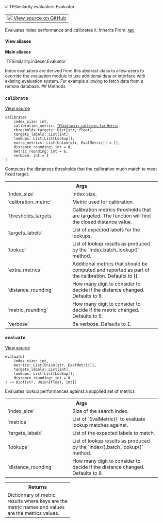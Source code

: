 
<div itemscope itemtype="http://developers.google.com/ReferenceObject">
<meta itemprop="name" content="TFSimilarity.evaluators.Evaluator" />
<meta itemprop="path" content="Stable" />
<meta itemprop="property" content="calibrate"/>
<meta itemprop="property" content="evaluate"/>
</div>
# TFSimilarity.evaluators.Evaluator
<!-- Insert buttons and diff -->
<table class="tfo-notebook-buttons tfo-api nocontent" align="left">
<td>
  <a target="_blank" href="https://github.com/tensorflow/similarity/blob/main/tensorflow_similarity/evaluators/evaluator.py#L7-L81">
    <img src="https://www.tensorflow.org/images/GitHub-Mark-32px.png" />
    View source on GitHub
  </a>
</td>
</table>

Evaluates index performance and calibrates it.
Inherits From: [`ABC`](../../TFSimilarity/distances/ABC.md)
<section class="expandable">
  <h4 class="showalways">View aliases</h4>
  <p>
<b>Main aliases</b>
<p>`TFSimilarity.indexer.Evaluator`</p>
</p>
</section>
<!-- Placeholder for "Used in" -->
Index evaluators are derived from this abstract class to allow users to
override the evaluation module to use additional data or interface
with existing evaluation system. For example allowing to fetch data from
a remote database.
## Methods
<h3 id="calibrate"><code>calibrate</code></h3>
<a target="_blank" href="https://github.com/tensorflow/similarity/blob/main/tensorflow_similarity/evaluators/evaluator.py#L44-L81">View source</a>
<pre class="devsite-click-to-copy prettyprint lang-py tfo-signature-link">
<code>calibrate(
    index_size: int,
    calibration_metric: <a href="../../TFSimilarity/callbacks/EvalMetric.md"><code>TFSimilarity.callbacks.EvalMetric</code></a>,
    thresholds_targets: Dict[str, float],
    targets_labels: List[int],
    lookups: List[List[Lookup]],
    extra_metrics: List[Union[str, EvalMetric]] = [],
    distance_rounding: int = 8,
    metric_rounding: int = 6,
    verbose: int = 1
)
</code></pre>
Computes the distances thresholds that the calibration much match to
meet fixed target.
<!-- Tabular view -->
 <table class="responsive fixed orange">
<colgroup><col width="214px"><col></colgroup>
<tr><th colspan="2">Args</th></tr>
<tr>
<td>
`index_size`
</td>
<td>
Index size.
</td>
</tr><tr>
<td>
`calibration_metric`
</td>
<td>
Metric used for calibration.
</td>
</tr><tr>
<td>
`thresholds_targets`
</td>
<td>
Calibration metrics thresholds that are
targeted. The function will find the closed distance value.
</td>
</tr><tr>
<td>
`targets_labels`
</td>
<td>
List of expected labels for the lookups.
</td>
</tr><tr>
<td>
`lookup`
</td>
<td>
List of lookup results as produced by the
`Index.batch_lookup()` method.
</td>
</tr><tr>
<td>
`extra_metrics`
</td>
<td>
Additional metrics that should be computed and
reported as part of the calibration. Defaults to [].
</td>
</tr><tr>
<td>
`distance_rounding`
</td>
<td>
How many digit to consider to
decide if the distance changed. Defaults to 8.
</td>
</tr><tr>
<td>
`metric_rounding`
</td>
<td>
How many digit to consider to decide if
the metric changed. Defaults to 6.
</td>
</tr><tr>
<td>
`verbose`
</td>
<td>
Be verbose. Defaults to 1.
</td>
</tr>
</table>

<h3 id="evaluate"><code>evaluate</code></h3>
<a target="_blank" href="https://github.com/tensorflow/similarity/blob/main/tensorflow_similarity/evaluators/evaluator.py#L16-L42">View source</a>
<pre class="devsite-click-to-copy prettyprint lang-py tfo-signature-link">
<code>evaluate(
    index_size: int,
    metrics: List[Union[str, EvalMetric]],
    targets_labels: List[int],
    lookups: List[List[Lookup]],
    distance_rounding: int = 8
) -> Dict[str, Union[float, int]]
</code></pre>
Evaluates lookup performances against a supplied set of metrics

<!-- Tabular view -->
 <table class="responsive fixed orange">
<colgroup><col width="214px"><col></colgroup>
<tr><th colspan="2">Args</th></tr>
<tr>
<td>
`index_size`
</td>
<td>
Size of the search index.
</td>
</tr><tr>
<td>
`metrics`
</td>
<td>
List of `EvalMetric()` to evaluate lookup matches against.
</td>
</tr><tr>
<td>
`targets_labels`
</td>
<td>
List of the expected labels to match.
</td>
</tr><tr>
<td>
`lookups`
</td>
<td>
List of lookup results as produced by the
`Index().batch_lookup()` method.
</td>
</tr><tr>
<td>
`distance_rounding`
</td>
<td>
How many digit to consider to decide if
the distance changed. Defaults to 8.
</td>
</tr>
</table>

<!-- Tabular view -->
 <table class="responsive fixed orange">
<colgroup><col width="214px"><col></colgroup>
<tr><th colspan="2">Returns</th></tr>
<tr class="alt">
<td colspan="2">
Dictionnary of metric results where keys are the metric
names and values are the metrics values.
</td>
</tr>
</table>


